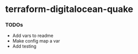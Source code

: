 # terraform-digitalocean-quake

### TODOs
* Add vars to readme
* Make config map a var
* Add testing
